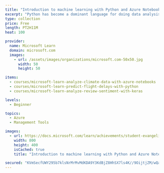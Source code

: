 ```yaml
---
title: "Introduction to machine learning with Python and Azure Notebooks"
excerpt: "Python has become a dominant language for doing data analysis with machine learning. Learn how to leverage Python and associated libraries in Jupyter Notebooks run on Azure Notebooks to predict patterns and identify trends."
type: collection
price: Free
length: PT2H11M
heat: 100

provider:
  name: Microsoft Learn
  domain: microsoft.com
  images:
    - url: /assets/images/organizations/microsoft.com-50x50.jpg
      width: 50
      height: 50

items:
  - courses/microsoft-learn-analyze-climate-data-with-azure-notebooks
  - courses/microsoft-learn-predict-flight-delays-with-python
  - courses/microsoft-learn-analyze-review-sentiment-with-keras

levels:
  - Beginner

topics:
  - Azure
  - Management Tools

images:
  - url: https://docs.microsoft.com/learn/achievements/student-evangelism/analyze-climate-data-with-azure-notebooks-badge-social.png
    width: 800
    height: 400
    isCached: true
    title: "Introduction to machine learning with Python and Azure Notebooks"

secured: "KVmSecfUWY295b7klsNrMrMvMdKDA9Y3KdBjZ8HhSX7ls4K//9OijtjZM/wQayJZfycAhtHipQzrX4T67wM7Z4IMWhd3GzHo7im6vNv94dcNeB2hEJkQgsT6WPFwkJYQGEna+YhOnviNQkEelK1cUgFpvDUlY/5QjuxEEZYkWC0TuECyZpN5Fmbi7YJWpf0UdLi/ioLqa2wckjImShCmJRLPRz9qFU3GuYSgSkyYBlJli4SqWPVqZ7uAjRfzEXEoTR9+bjsw95MGtG/relRouQSwpLyjS3C2akdV5/Vkra5ZXrJBts+Bh8elWDMsIMWIxIE3rQYcHiymjlP36d3Iag==;SFsgo6s1BZrmaWNvX5EAKg=="
---
```


